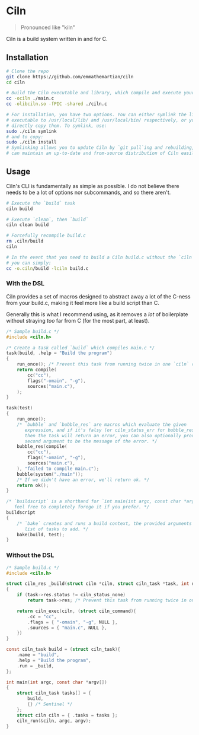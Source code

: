 # Ciln

> Pronounced like "kiln"

Ciln is a build system written in and for C.

## Installation

```sh
# Clone the repo
git clone https://github.com/emmathemartian/ciln
cd ciln

# Build the Ciln executable and library, which compile and execute your build.c
cc -ociln ./main.c
cc -olibciln.so -fPIC -shared ./ciln.c

# For installation, you have two options. You can either symlink the library and
# executable to /usr/local/lib/ and /usr/local/bin/ respectively, or you can
# directly copy them. To symlink, use:
sudo ./ciln symlink
# and to copy:
sudo ./ciln install
# Symlinking allows you to update Ciln by `git pull`ing and rebuilding, i.e, you
# can maintain an up-to-date and from-source distribution of Ciln easily.
```

## Usage

Ciln's CLI is fundamentally as simple as possible. I do not believe there needs
to be a lot of options nor subcommands, and so there aren't.

```sh
# Execute the `build` task
ciln build

# Execute `clean`, then `build`
ciln clean build

# Forcefully recompile build.c
rm .ciln/build
ciln

# In the event that you need to build a Ciln build.c without the `ciln` tool,
# you can simply:
cc -o.ciln/build -lciln build.c
```

### With the DSL

Ciln provides a set of macros designed to abstract away a lot of the C-ness from
your build.c, making it feel more like a build script than C.

Generally this is what I recommend using, as it removes a _lot_ of boilerplate
without straying _too_ far from C (for the most part, at least).

```c
/* Sample build.c */
#include <ciln.h>

/* Create a task called `build` which compiles main.c */
task(build, .help = "Build the program")
{
	run_once(); /* Prevent this task from running twice in one `ciln` call. */
	return compile(
		cc("cc"),
		flags("-omain", "-g"),
		sources("main.c"),
	);
}

task(test)
{
	run_once();
	/* `bubble` and `bubble_res` are macros which evaluate the given
	   expression, and if it's falsy (or ciln_status_err for bubble_res)
	   then the task will return an error, you can also optionally provide a
	   second argument to be the message of the error. */
	bubble_res(compile(
		cc("cc"),
		flags("-omain", "-g"),
		sources("main.c"),
	), "failed to compile main.c");
	bubble(system("./main"));
	/* If we didn't have an error, we'll return ok. */
	return ok();
}

/* `buildscript` is a shorthand for `int main(int argc, const char *argv[])`,
   feel free to completely forego it if you prefer. */
buildscript
{
	/* `bake` creates and runs a build context, the provided arguments is a
	   list of tasks to add. */
	bake(build, test);
}
```

### Without the DSL

```c
/* Sample build.c */
#include <ciln.h>

struct ciln_res _build(struct ciln *ciln, struct ciln_task *task, int depth)
{
	if (task->res.status != ciln_status_none)
		return task->res; /* Prevent this task from running twice in one `ciln` call. */

	return ciln_exec(ciln, (struct ciln_command){
		.cc = "cc",
		.flags = { "-omain", "-g", NULL },
		.sources = { "main.c", NULL },
	})
}

const ciln_task build = (struct ciln_task){
	.name = "build",
	.help = "Build the program",
	.run = _build,
};

int main(int argc, const char *argv[])
{
	struct ciln_task tasks[] = {
		build,
		{} /* Sentinel */
	};
	struct ciln ciln = { .tasks = tasks };
	ciln_run(&ciln, argc, argv);
}
```
